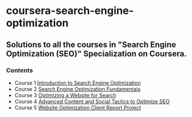 # coursera-search-engine-optimization
## Solutions to all the courses in "Search Engine Optimization (SEO)" Specialization on Coursera.

### Contents
- Course 1 [Introduction to Search Engine Optimization](https://github.com/nitishmalpotra/coursera-search-engine-optimization/tree/master/01%20-%20Introduction%20to%20Search%20Engine%20Optimization)
- Course 2 [Search Engine Optimization Fundamentals](https://github.com/nitishmalpotra/coursera-search-engine-optimization/tree/master/02%20-%20Search%20Engine%20Optimization%20Fundamentals)
- Course 3 [Optimizing a Website for Search](https://github.com/nitishmalpotra/coursera-search-engine-optimization/tree/master/03%20-%20Optimizing%20a%20Website%20for%20Search)
- Course 4 [Advanced Content and Social Tactics to Optimize SEO](https://github.com/nitishmalpotra/coursera-search-engine-optimization/tree/master/04%20-%20Advanced%20Content%20and%20Social%20Tactics%20to%20Optimize%20SEO)
- Course 5 [Website Optimization Client Report Project]()
